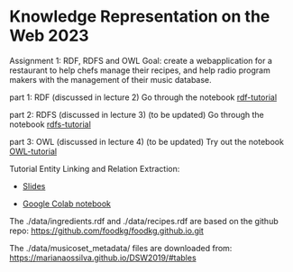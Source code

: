 # Knowledge Representation on the Web 2023


Assignment 1: RDF, RDFS and OWL
Goal: create a webapplication for a restaurant to help chefs manage their recipes, and help radio program makers with the management of their music database. 

part 1: RDF (discussed in lecture 2) 
Go through the notebook [rdf-tutorial](RDF-tutorial.ipynb)

part 2: RDFS (discussed in lecture 3) (to be updated) 
Go through the notebook [rdfs-tutorial](RDFS-tutorial.ipynb)

part 3: OWL (discussed in lecture 4) (to be updated)
Try out the notebook [OWL-tutorial](OWL-tutorial.ipynb) 


Tutorial Entity Linking and Relation Extraction:
- [Slides](https://docs.google.com/presentation/d/1wtjZ40dJqWiKyxgsJgApVtcjN_1567MF6RNXHL4eg-s/edit?usp=sharing)

- [Google Colab notebook](https://colab.research.google.com/drive/1-JDcOIHeWDd0Wj21RjtcUgEyOayUjiNf?usp=sharing)


The ./data/ingredients.rdf and ./data/recipes.rdf are based on the github repo: https://github.com/foodkg/foodkg.github.io.git

The ./data/musicoset_metadata/ files are downloaded from: https://marianaossilva.github.io/DSW2019/#tables

